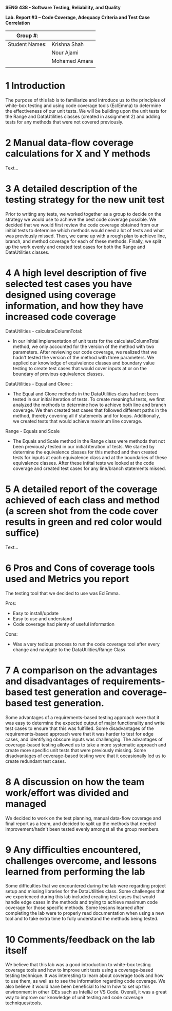 **SENG 438 - Software Testing, Reliability, and Quality**

**Lab. Report #3 – Code Coverage, Adequacy Criteria and Test Case Correlation**

| Group \#:      |     |
| -------------- | --- |
| Student Names: | Krishna Shah |
|                | Nour Ajami |
|                | Mohamed Amara |
|                |     |

# 1 Introduction

The purpose of this lab is to familiarize and introduce us to the principles of white-box testing and using code coverage tools (EclEmma) to determine the effectiveness of our unit tests. We will be building upon the unit tests for the Range and DataUtilities classes (created in assignment 2) and adding tests for any methods that were not covered previously.

# 2 Manual data-flow coverage calculations for X and Y methods

Text…

# 3 A detailed description of the testing strategy for the new unit test

Prior to writing any tests, we worked together as a group to decide on the strategy we would use to achieve the best code coverage possible. We decided that we would first review the code coverage obtained from our initial tests to determine which methods would need a lot of tests and what was previously missed. Then, we came up with a rough plan to achieve line, branch, and method coverage for each of these methods. Finally, we split up the work evenly and created test cases for both the Range and DataUtilities classes.

# 4 A high level description of five selected test cases you have designed using coverage information, and how they have increased code coverage

DataUtilities - calculateColumnTotal:

- In our initial implementation of unit tests for the calculateColumnTotal method, we only accounted for the version of the method with two parameters. After reviewing our code coverage, we realized that we hadn't tested the version of the method with three parameters. We applied our knowledge of equivalence classes and boundary value testing to create test cases that would cover inputs at or on the boundary of previous equivalence classes.

DataUtilities - Equal and Clone :

- The Equal and Clone methods in the DataUtilities class had not been tested in our initial iteration of tests. To create meaningful tests, we first analyzed the methods to determine how to achieve both line and branch coverage. We then created test cases that followed different paths in the method, thereby covering all if statements and for loops. Additionally, we created tests that would achieve maximum line coverage.

Range - Equals and Scale

- The Equals and Scale method in the Range class were methods that not been previously tested in our initial iteration of tests. We started by determine the equivalence classes for this method and then created tests for inputs at each equivalence class and at the boundaries of these equivalence classes. After these intital tests we looked at the code coverage and created test cases for any line/branch statements missed.


# 5 A detailed report of the coverage achieved of each class and method (a screen shot from the code cover results in green and red color would suffice)

Text…

# 6 Pros and Cons of coverage tools used and Metrics you report

The testing tool that we decided to use was EclEmma.

Pros: 
- Easy to install/update
- Easy to use and understand
- Code coverage had plenty of useful information

Cons:
- Was a very tedious process to run the code coverage tool after every change and navigate to the DataUtilities/Range Class

# 7 A comparison on the advantages and disadvantages of requirements-based test generation and coverage-based test generation.


Some advantages of a requirements-based testing approach were that it was easy to determine the expected output of major functionality and write test cases to ensure that this was fulfilled. Some disadvantages of the requirements-based approach were that it was harder to test for edge cases, and identifying obscure inputs was challenging. The advantages of coverage-based testing allowed us to take a more systematic approach and create more specific unit tests that were previously missing. Some disadvantages of coverage-based testing were that it occasionally led us to create redundant test cases.

# 8 A discussion on how the team work/effort was divided and managed

We decided to work on the test planning, manual data-flow coverage and final report as a team, and decided to split up the methods that needed improvement/hadn't been tested evenly amongst all the group members.

# 9 Any difficulties encountered, challenges overcome, and lessons learned from performing the lab

Some difficulties that we encountered during the lab were regarding project setup and missing libraries for the DataUtilities class. Some challenges that we experienced during this lab included creating test cases that would handle edge cases in the methods and trying to achieve maximum code coverage for those specific methods. Some lessons learned after completing the lab were to properly read documentation when using a new tool and to take extra time to fully understand the methods being tested.

# 10 Comments/feedback on the lab itself

We believe that this lab was a good introduction to white-box testing coverage tools and how to improve unit tests using a coverage-based testing technique. It was interesting to learn about coverage tools and how to use them, as well as to see the information regarding code coverage. We also believe it would have been beneficial to learn how to set up this environment in other IDEs such as IntelliJ or VS Code. Overall, it was a great way to improve our knowledge of unit testing and code coverage techniques/tools.

